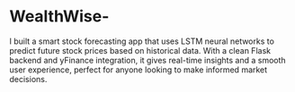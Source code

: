 # WealthWise-
I built a smart stock forecasting app that uses LSTM neural networks to predict future stock prices based on historical data. With a clean Flask backend and yFinance integration, it gives real-time insights and a smooth user experience, perfect for anyone looking to make informed market decisions.
